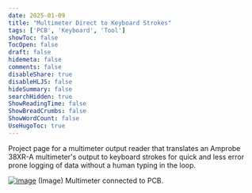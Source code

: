 ```yaml
---
date: 2025-01-09
title: "Multimeter Direct to Keyboard Strokes"
tags: ['PCB', 'Keyboard', 'Tool']
showToc: false
TocOpen: false
draft: false
hidemeta: false
comments: false
disableShare: true
disableHLJS: false
hideSummary: false
searchHidden: true
ShowReadingTime: false
ShowBreadCrumbs: false
ShowWordCount: false
UseHugoToc: true
---
```


Project page for a multimeter output reader that translates an Amprobe 38XR-A multimeter's output to keyboard strokes for quick and less error prone logging of data without a human typing in the loop.

[![image](https://lh3.googleusercontent.com/pw/AP1GczN1bLeSH-DlFXciEBUDuEqqwvRQ7kM0M8iL9X9KRKyDhs22t5uXinyFcQpqiZyiurRev2JNta7JExGrTUix_zVDIMrqXPbxpiHSSuFZcpX6zs0cQAbU=w2400)](https://lh3.googleusercontent.com/pw/AP1GczN1bLeSH-DlFXciEBUDuEqqwvRQ7kM0M8iL9X9KRKyDhs22t5uXinyFcQpqiZyiurRev2JNta7JExGrTUix_zVDIMrqXPbxpiHSSuFZcpX6zs0cQAbU=w2400)
(Image) Multimeter connected to PCB.

